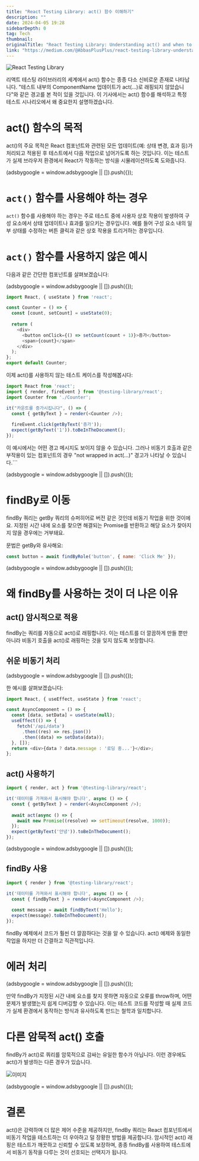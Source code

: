 ```yaml
---
title: "React Testing Library: act() 함수 이해하기"
description: ""
date: 2024-04-05 19:28
sidebarDepth: 0
tag: Tech
thumbnail: 
originalTitle: "React Testing Library: Understanding act() and when to use it."
link: "https://medium.com/@AbbasPlusPlus/react-testing-library-understanding-act-and-when-to-use-it-301bd06fd1bc"
---
```



![React Testing Library](./img/ReactTestingLibraryUnderstandingactandwhentouseit_0.png)

리액트 테스팅 라이브러리의 세계에서 act() 함수는 종종 다소 신비로운 존재로 나타납니다. "테스트 내부의 ComponentName 업데이트가 act(...)로 래핑되지 않았습니다"와 같은 경고를 본 적이 있을 것입니다. 이 기사에서는 act() 함수를 해석하고 특정 테스트 시나리오에서 왜 중요한지 설명하겠습니다.

# act() 함수의 목적

act()의 주요 목적은 React 컴포넌트와 관련된 모든 업데이트(예: 상태 변경, 효과 등)가 처리되고 적용된 후 테스트에서 다음 작업으로 넘어가도록 하는 것입니다. 이는 테스트가 실제 브라우저 환경에서 React가 작동하는 방식을 시뮬레이션하도록 도와줍니다.

<!-- ui-log 수평형 -->
<ins class="adsbygoogle"
  style="display:block"
  data-ad-client="ca-pub-4877378276818686"
  data-ad-slot="9743150776"
  data-ad-format="auto"
  data-full-width-responsive="true"></ins>
<component is="script">
(adsbygoogle = window.adsbygoogle || []).push({});
</component>

# `act()` 함수를 사용해야 하는 경우

`act()` 함수를 사용해야 하는 경우는 주로 테스트 중에 사용자 상호 작용이 발생하여 구성 요소에서 상태 업데이트나 효과를 일으키는 경우입니다. 예를 들어 구성 요소 내의 일부 상태를 수정하는 버튼 클릭과 같은 상호 작용을 트리거하는 경우입니다.

# `act()` 함수를 사용하지 않은 예시

다음과 같은 간단한 컴포넌트를 살펴보겠습니다:

<!-- ui-log 수평형 -->
<ins class="adsbygoogle"
  style="display:block"
  data-ad-client="ca-pub-4877378276818686"
  data-ad-slot="9743150776"
  data-ad-format="auto"
  data-full-width-responsive="true"></ins>
<component is="script">
(adsbygoogle = window.adsbygoogle || []).push({});
</component>

```js
import React, { useState } from 'react';

const Counter = () => {
  const [count, setCount] = useState(0);
  
  return (
    <div>
      <button onClick={() => setCount(count + 1)}>증가</button>
      <span>{count}</span>
    </div>
  );
};
export default Counter;
```

이제 act()를 사용하지 않는 테스트 케이스를 작성해봅시다:

```js
import React from 'react';
import { render, fireEvent } from '@testing-library/react';
import Counter from './Counter';

it("카운트를 증가시킵니다", () => {
  const { getByText } = render(<Counter />);
  
  fireEvent.click(getByText('증가'));
  expect(getByText('1')).toBeInTheDocument();
});
```

이 예시에서는 어떤 경고 메시지도 보이지 않을 수 있습니다. 그러나 비동기 호출과 같은 부작용이 있는 컴포넌트의 경우 "not wrapped in act(...)" 경고가 나타날 수 있습니다.```

<!-- ui-log 수평형 -->
<ins class="adsbygoogle"
  style="display:block"
  data-ad-client="ca-pub-4877378276818686"
  data-ad-slot="9743150776"
  data-ad-format="auto"
  data-full-width-responsive="true"></ins>
<component is="script">
(adsbygoogle = window.adsbygoogle || []).push({});
</component>

# findBy로 이동

findBy 쿼리는 getBy 쿼리의 슈퍼히어로 버전 같은 것인데 비동기 작업을 위한 것이에요. 지정된 시간 내에 요소를 찾으면 해결되는 Promise를 반환하고 해당 요소가 찾아지지 않을 경우에는 거부돼요.

문법은 getBy와 유사해요:

```js
const button = await findByRole('button', { name: 'Click Me' });
```

<!-- ui-log 수평형 -->
<ins class="adsbygoogle"
  style="display:block"
  data-ad-client="ca-pub-4877378276818686"
  data-ad-slot="9743150776"
  data-ad-format="auto"
  data-full-width-responsive="true"></ins>
<component is="script">
(adsbygoogle = window.adsbygoogle || []).push({});
</component>

# 왜 findBy를 사용하는 것이 더 나은 이유

## act() 암시적으로 적용

findBy는 쿼리를 자동으로 act()로 래핑합니다. 이는 테스트를 더 깔끔하게 만들 뿐만 아니라 비동기 호출을 act()로 래핑하는 것을 잊지 않도록 보장합니다.

## 쉬운 비동기 처리

<!-- ui-log 수평형 -->
<ins class="adsbygoogle"
  style="display:block"
  data-ad-client="ca-pub-4877378276818686"
  data-ad-slot="9743150776"
  data-ad-format="auto"
  data-full-width-responsive="true"></ins>
<component is="script">
(adsbygoogle = window.adsbygoogle || []).push({});
</component>

한 예시를 살펴보겠습니다:

```js
import React, { useEffect, useState } from 'react';

const AsyncComponent = () => {
  const [data, setData] = useState(null);
  useEffect(() => {
    fetch('/api/data')
      .then((res) => res.json())
      .then((data) => setData(data));
  }, []);
  return <div>{data ? data.message : '로딩 중...'}</div>;
};
```

## act() 사용하기

```js
import { render, act } from '@testing-library/react';

it('데이터를 가져와서 표시해야 합니다', async () => {
  const { getByText } = render(<AsyncComponent />);
  
  await act(async () => {
    await new Promise((resolve) => setTimeout(resolve, 1000));
  });
  expect(getByText('안녕')).toBeInTheDocument();
});
```

<!-- ui-log 수평형 -->
<ins class="adsbygoogle"
  style="display:block"
  data-ad-client="ca-pub-4877378276818686"
  data-ad-slot="9743150776"
  data-ad-format="auto"
  data-full-width-responsive="true"></ins>
<component is="script">
(adsbygoogle = window.adsbygoogle || []).push({});
</component>

## findBy 사용

```js
import { render } from '@testing-library/react';

it('데이터를 가져와서 표시해야 합니다', async () => {
  const { findByText } = render(<AsyncComponent />);
  
  const message = await findByText('Hello');
  expect(message).toBeInTheDocument();
});
```

findBy 예제에서 코드가 훨씬 더 깔끔하다는 것을 알 수 있습니다. act() 예제와 동일한 작업을 하지만 더 간결하고 직관적입니다.

# 에러 처리

<!-- ui-log 수평형 -->
<ins class="adsbygoogle"
  style="display:block"
  data-ad-client="ca-pub-4877378276818686"
  data-ad-slot="9743150776"
  data-ad-format="auto"
  data-full-width-responsive="true"></ins>
<component is="script">
(adsbygoogle = window.adsbygoogle || []).push({});
</component>

만약 findBy가 지정된 시간 내에 요소를 찾지 못하면 자동으로 오류를 throw하며, 어떤 문제가 발생했는지 쉽게 디버깅할 수 있습니다. 이는 테스트 코드를 작성할 때 실제 코드가 실제 환경에서 동작하는 방식과 유사하도록 만드는 철학과 일치합니다.

# 다른 암묵적 act() 호출

findBy가 act()로 쿼리를 암묵적으로 감싸는 유일한 함수가 아닙니다. 이런 경우에도 act()가 발생하는 다른 경우가 있습니다.

![이미지](./img/ReactTestingLibraryUnderstandingactandwhentouseit_1.png)

<!-- ui-log 수평형 -->
<ins class="adsbygoogle"
  style="display:block"
  data-ad-client="ca-pub-4877378276818686"
  data-ad-slot="9743150776"
  data-ad-format="auto"
  data-full-width-responsive="true"></ins>
<component is="script">
(adsbygoogle = window.adsbygoogle || []).push({});
</component>

# 결론

act()은 강력하며 더 많은 제어 수준을 제공하지만, findBy 쿼리는 React 컴포넌트에서 비동기 작업을 테스트하는 더 우아하고 덜 장황한 방법을 제공합니다. 암시적인 act() 래핑은 테스트가 깨끗하고 신뢰할 수 있도록 보장하며, 종종 findBy를 사용하여 테스트에서 비동기 동작을 다루는 것이 선호되는 선택지가 됩니다.